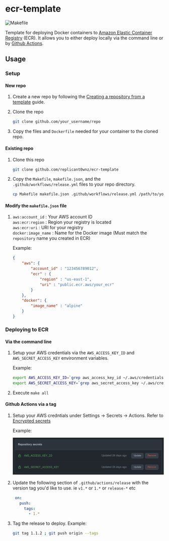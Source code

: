 # ecr-template

![Makefile](https://repository-images.githubusercontent.com/506043534/2a6e120c-bd26-4ea9-99f0-2e42431a47b4)

Template for deploying Docker containers to [Amazon Elastic Container 
Registry](https://aws.amazon.com/ecr) (ECR). It allows you to either deploy 
locally via the command line or by [Github Actions](https://github.com/actions).

## Usage

### Setup

#### New repo

1. Create a new repo by following the [Creating a repository from a 
   template](https://docs.github.com/en/repositories/creating-and-managing-repositories/creating-a-repository-from-a-template) 
   guide.

2. Clone the repo

    ```bash
    git clone github.com/your_username/repo
    ```

3. Copy the files and `Dockerfile` needed for your container to the cloned repo.

#### Existing repo

1. Clone this repo

    ```bash
    git clone github.com/replicant0wnz/ecr-template
    ```

2. Copy the `Makefile`, `makefile.json`, and the `.github/workflows/release.yml` 
   files to your repo directory.

    ```bash
    cp Makefile makefile.json .github/workflows/release.yml /path/to/your/repo
    ```

#### Modify the `makefile.json` file

1. `aws:account_id`    : Your AWS account ID<br>
`aws:ecr:region`    : Region your registry is located<br>
`aws:ecr:uri`       : URI for your registry<br>
`docker:image_name` : Name for the Docker image (Must match the `repository` 
name you created in ECR)

    Example:

    ```json
    {
        "aws": {
            "account_id" : "123456789012",
            "ecr" : {
                "region" : "us-east-1",
                "uri" : "public.ecr.aws/your_ecr"
            }
        },
        "docker": {
            "image_name" : "alpine"
        }
    }

    ```

### Deploying to ECR

#### Via the command line

1. Setup your AWS credentials via the `AWS_ACCESS_KEY_ID` and 
   `AWS_SECRET_ACCESS_KEY` environment variables. 

    Example:

    ```bash
    export AWS_ACCESS_KEY_ID=`grep aws_access_key_id ~/.aws/credentials | awk '{print $3}'`
    export AWS_SECRET_ACCESS_KEY=`grep aws_secret_access_key ~/.aws/credentials | awk '{print $3}'`
    ```
2. Execute `make all`

#### Github Actions via a tag

1. Setup your AWS credntials under Settings -> Secrets -> Actions. Refer to
   [Encrypted secrets](https://docs.github.com/en/actions/security-guides/encrypted-secrets) 

   Example:

   ![Example](https://github.com/replicant0wnz/ecr-template/blob/assets/secrets.png)

2. Update the following section of `.github/actions/release` with the version tag you'd like
   to use. ie `v1.*` or `1.*` or `release-*` etc

   ```yaml
    on: 
      push:
        tags:
          - 1.*
   ```

3. Tag the release to deploy. Example:

   ```bash
   git tag 1.1.2 ; git push origin --tags
   ```
